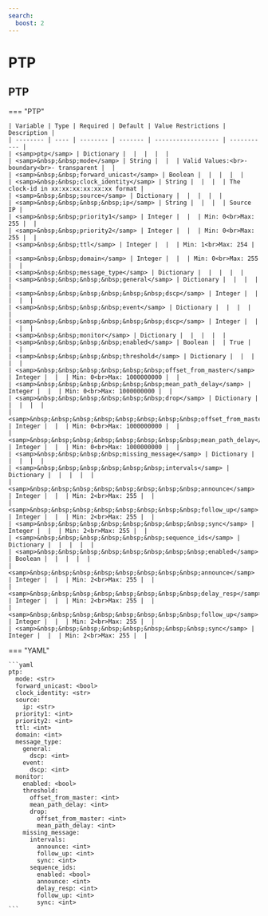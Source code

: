 ```yaml
---
search:
  boost: 2
---
```


# PTP

## PTP

=== "PTP"


    | Variable | Type | Required | Default | Value Restrictions | Description |
    | -------- | ---- | -------- | ------- | ------------------ | ----------- |
    | <samp>ptp</samp> | Dictionary |  |  |  |  |
    | <samp>&nbsp;&nbsp;mode</samp> | String |  |  | Valid Values:<br>- boundary<br>- transparent |  |
    | <samp>&nbsp;&nbsp;forward_unicast</samp> | Boolean |  |  |  |  |
    | <samp>&nbsp;&nbsp;clock_identity</samp> | String |  |  |  | The clock-id in xx:xx:xx:xx:xx:xx format |
    | <samp>&nbsp;&nbsp;source</samp> | Dictionary |  |  |  |  |
    | <samp>&nbsp;&nbsp;&nbsp;&nbsp;ip</samp> | String |  |  |  | Source IP |
    | <samp>&nbsp;&nbsp;priority1</samp> | Integer |  |  | Min: 0<br>Max: 255 |  |
    | <samp>&nbsp;&nbsp;priority2</samp> | Integer |  |  | Min: 0<br>Max: 255 |  |
    | <samp>&nbsp;&nbsp;ttl</samp> | Integer |  |  | Min: 1<br>Max: 254 |  |
    | <samp>&nbsp;&nbsp;domain</samp> | Integer |  |  | Min: 0<br>Max: 255 |  |
    | <samp>&nbsp;&nbsp;message_type</samp> | Dictionary |  |  |  |  |
    | <samp>&nbsp;&nbsp;&nbsp;&nbsp;general</samp> | Dictionary |  |  |  |  |
    | <samp>&nbsp;&nbsp;&nbsp;&nbsp;&nbsp;&nbsp;dscp</samp> | Integer |  |  |  |  |
    | <samp>&nbsp;&nbsp;&nbsp;&nbsp;event</samp> | Dictionary |  |  |  |  |
    | <samp>&nbsp;&nbsp;&nbsp;&nbsp;&nbsp;&nbsp;dscp</samp> | Integer |  |  |  |  |
    | <samp>&nbsp;&nbsp;monitor</samp> | Dictionary |  |  |  |  |
    | <samp>&nbsp;&nbsp;&nbsp;&nbsp;enabled</samp> | Boolean |  | True |  |  |
    | <samp>&nbsp;&nbsp;&nbsp;&nbsp;threshold</samp> | Dictionary |  |  |  |  |
    | <samp>&nbsp;&nbsp;&nbsp;&nbsp;&nbsp;&nbsp;offset_from_master</samp> | Integer |  |  | Min: 0<br>Max: 1000000000 |  |
    | <samp>&nbsp;&nbsp;&nbsp;&nbsp;&nbsp;&nbsp;mean_path_delay</samp> | Integer |  |  | Min: 0<br>Max: 1000000000 |  |
    | <samp>&nbsp;&nbsp;&nbsp;&nbsp;&nbsp;&nbsp;drop</samp> | Dictionary |  |  |  |  |
    | <samp>&nbsp;&nbsp;&nbsp;&nbsp;&nbsp;&nbsp;&nbsp;&nbsp;offset_from_master</samp> | Integer |  |  | Min: 0<br>Max: 1000000000 |  |
    | <samp>&nbsp;&nbsp;&nbsp;&nbsp;&nbsp;&nbsp;&nbsp;&nbsp;mean_path_delay</samp> | Integer |  |  | Min: 0<br>Max: 1000000000 |  |
    | <samp>&nbsp;&nbsp;&nbsp;&nbsp;missing_message</samp> | Dictionary |  |  |  |  |
    | <samp>&nbsp;&nbsp;&nbsp;&nbsp;&nbsp;&nbsp;intervals</samp> | Dictionary |  |  |  |  |
    | <samp>&nbsp;&nbsp;&nbsp;&nbsp;&nbsp;&nbsp;&nbsp;&nbsp;announce</samp> | Integer |  |  | Min: 2<br>Max: 255 |  |
    | <samp>&nbsp;&nbsp;&nbsp;&nbsp;&nbsp;&nbsp;&nbsp;&nbsp;follow_up</samp> | Integer |  |  | Min: 2<br>Max: 255 |  |
    | <samp>&nbsp;&nbsp;&nbsp;&nbsp;&nbsp;&nbsp;&nbsp;&nbsp;sync</samp> | Integer |  |  | Min: 2<br>Max: 255 |  |
    | <samp>&nbsp;&nbsp;&nbsp;&nbsp;&nbsp;&nbsp;sequence_ids</samp> | Dictionary |  |  |  |  |
    | <samp>&nbsp;&nbsp;&nbsp;&nbsp;&nbsp;&nbsp;&nbsp;&nbsp;enabled</samp> | Boolean |  |  |  |  |
    | <samp>&nbsp;&nbsp;&nbsp;&nbsp;&nbsp;&nbsp;&nbsp;&nbsp;announce</samp> | Integer |  |  | Min: 2<br>Max: 255 |  |
    | <samp>&nbsp;&nbsp;&nbsp;&nbsp;&nbsp;&nbsp;&nbsp;&nbsp;delay_resp</samp> | Integer |  |  | Min: 2<br>Max: 255 |  |
    | <samp>&nbsp;&nbsp;&nbsp;&nbsp;&nbsp;&nbsp;&nbsp;&nbsp;follow_up</samp> | Integer |  |  | Min: 2<br>Max: 255 |  |
    | <samp>&nbsp;&nbsp;&nbsp;&nbsp;&nbsp;&nbsp;&nbsp;&nbsp;sync</samp> | Integer |  |  | Min: 2<br>Max: 255 |  |

=== "YAML"

    ```yaml
    ptp:
      mode: <str>
      forward_unicast: <bool>
      clock_identity: <str>
      source:
        ip: <str>
      priority1: <int>
      priority2: <int>
      ttl: <int>
      domain: <int>
      message_type:
        general:
          dscp: <int>
        event:
          dscp: <int>
      monitor:
        enabled: <bool>
        threshold:
          offset_from_master: <int>
          mean_path_delay: <int>
          drop:
            offset_from_master: <int>
            mean_path_delay: <int>
        missing_message:
          intervals:
            announce: <int>
            follow_up: <int>
            sync: <int>
          sequence_ids:
            enabled: <bool>
            announce: <int>
            delay_resp: <int>
            follow_up: <int>
            sync: <int>
    ```

